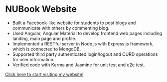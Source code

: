 # NUBook Website
- Built a Facebook-like website for students to post blogs and communicate with others by commenting blog.
- Used Angular, Angular Material to develop frontend web pages including landing, main page and profile.
- Implemented a RESTful server in Node.js with Express.js framework, which is connected to MongoDB,
- Supported third party authenticated login/logout and CURD operations for user information.
- Verified code with Karma and Jasmine for unit test and e2e test.   
   
[Click here to start visiting my website!](https://nubook-liun1.surge.sh)
